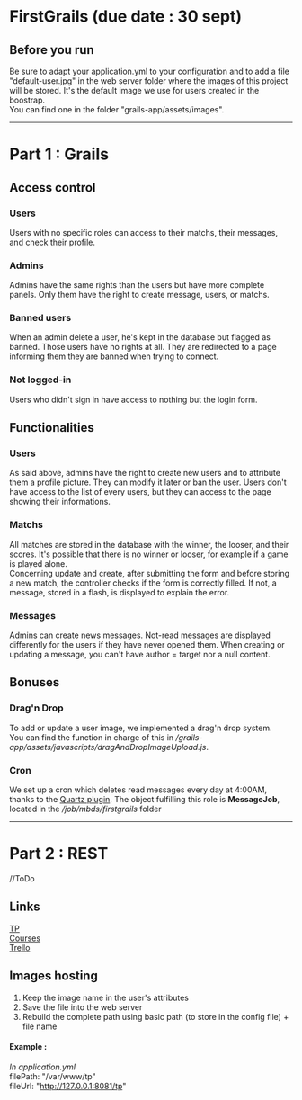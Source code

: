 # FirstGrails (due date : 30 sept)

## Before you run
Be sure to adapt your application.yml to your configuration and to add a file "default-user.jpg" in the web server folder where the images of this project will be stored. It's the default image we use for users created in the boostrap.<br/>
You can find one in the folder "grails-app/assets/images".

___

# Part 1 : Grails

## Access control

### Users
Users with no specific roles can access to their matchs, their messages, and check their profile.

### Admins
Admins have the same rights than the users but have more complete panels. Only them have the right to create message, users, or matchs.

### Banned users
When an admin delete a user, he's kept in the database but flagged as banned. Those users have no rights at all. They are redirected to a page informing them they are banned when trying to connect.

### Not logged-in
Users who didn't sign in have access to nothing but the login form.

## Functionalities

### Users
As said above, admins have the right to create new users and to attribute them a profile picture. They can modify it later or ban the user.
Users don't have access to the list of every users, but they can access to the page showing their informations.

### Matchs
All matches are stored in the database with the winner, the looser, and their scores. It's possible that there is no winner or looser, for example if a game is played alone.\
Concerning update and create, after submitting the form and before storing a new match, the controller checks if the form is correctly filled. If not, a message, stored in a flash, is displayed to explain the error.

### Messages
Admins can create news messages. Not-read messages are displayed differently for the users if they have never opened them.
When creating or updating a message, you can't have author = target nor a null content.
## Bonuses

### Drag'n Drop
To add or update a user image, we implemented a drag'n drop system.\
You can find the function in charge of this in */grails-app/assets/javascripts/dragAndDropImageUpload.js*.

### Cron 
We set up a cron which deletes read messages every day at 4:00AM, thanks to the [Quartz plugin](http://plugins.grails.org/plugin/grails/quartz). 
The object fulfilling this role is **MessageJob**, located in the */job/mbds/firstgrails* folder

___

# Part 2 : REST
//ToDo

## Links
[TP](http://cours.tokidev.fr/mbds/grails/tp_grails.pdf)  
[Courses](http://cours.tokidev.fr/mbds/grails/cours_grails.pdf)  
[Trello](https://trello.com/b/ssAz0JX8/projet-grails)

## Images hosting
1. Keep the image name in the user's attributes
2. Save the file into the web server
3. Rebuild the complete path using basic path (to store in the config file) + file name

#### Example : 
*In application.yml*\
filePath: "/var/www/tp"\
fileUrl: "http://127.0.0.1:8081/tp"
